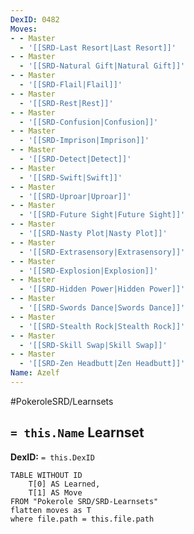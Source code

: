 ```yaml
---
DexID: 0482
Moves:
- - Master
  - '[[SRD-Last Resort|Last Resort]]'
- - Master
  - '[[SRD-Natural Gift|Natural Gift]]'
- - Master
  - '[[SRD-Flail|Flail]]'
- - Master
  - '[[SRD-Rest|Rest]]'
- - Master
  - '[[SRD-Confusion|Confusion]]'
- - Master
  - '[[SRD-Imprison|Imprison]]'
- - Master
  - '[[SRD-Detect|Detect]]'
- - Master
  - '[[SRD-Swift|Swift]]'
- - Master
  - '[[SRD-Uproar|Uproar]]'
- - Master
  - '[[SRD-Future Sight|Future Sight]]'
- - Master
  - '[[SRD-Nasty Plot|Nasty Plot]]'
- - Master
  - '[[SRD-Extrasensory|Extrasensory]]'
- - Master
  - '[[SRD-Explosion|Explosion]]'
- - Master
  - '[[SRD-Hidden Power|Hidden Power]]'
- - Master
  - '[[SRD-Swords Dance|Swords Dance]]'
- - Master
  - '[[SRD-Stealth Rock|Stealth Rock]]'
- - Master
  - '[[SRD-Skill Swap|Skill Swap]]'
- - Master
  - '[[SRD-Zen Headbutt|Zen Headbutt]]'
Name: Azelf
---
```


#PokeroleSRD/Learnsets

## `= this.Name` Learnset

**DexID:** `= this.DexID`

```dataview
TABLE WITHOUT ID
    T[0] AS Learned,
    T[1] AS Move
FROM "Pokerole SRD/SRD-Learnsets"
flatten moves as T
where file.path = this.file.path
```
